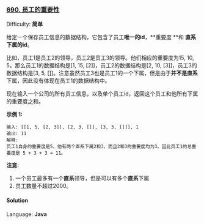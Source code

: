 ### [690\. 员工的重要性](https://leetcode-cn.com/problems/employee-importance/)

Difficulty: **简单**


给定一个保存员工信息的数据结构，它包含了员工**唯一的id**，**重要度 **和 **直系下属的id**。

比如，员工1是员工2的领导，员工2是员工3的领导。他们相应的重要度为15, 10, 5。那么员工1的数据结构是[1, 15, [2]]，员工2的数据结构是[2, 10, [3]]，员工3的数据结构是[3, 5, []]。注意虽然员工3也是员工1的一个下属，但是由于**并不是直系**下属，因此没有体现在员工1的数据结构中。

现在输入一个公司的所有员工信息，以及单个员工id，返回这个员工和他所有下属的重要度之和。

**示例 1:**

```
输入: [[1, 5, [2, 3]], [2, 3, []], [3, 3, []]], 1
输出: 11
解释:
员工1自身的重要度是5，他有两个直系下属2和3，而且2和3的重要度均为3。因此员工1的总重要度是 5 + 3 + 3 = 11。
```

**注意:**

1.  一个员工最多有一个**直系**领导，但是可以有多个**直系**下属
2.  员工数量不超过2000。


#### Solution

Language: **Java**

```java
​
```